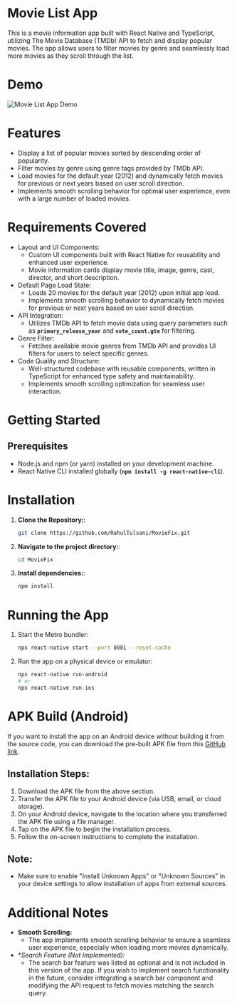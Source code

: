 # Movie List App
This is a movie information app built with React Native and TypeScript, utilizing The Movie Database (TMDb) API to fetch and display popular movies. The app allows users to filter movies by genre and seamlessly load more movies as they scroll through the list.

# Demo
![Movie List App Demo](https://github.com/RahulTulsani/MovieFix/blob/main/src/demo/Demo.gif)

# Features
- Display a list of popular movies sorted by descending order of popularity.
- Filter movies by genre using genre tags provided by TMDb API.
- Load movies for the default year (2012) and dynamically fetch movies for previous or next years based on user scroll direction.
- Implements smooth scrolling behavior for optimal user experience, even with a large number of loaded movies.
# Requirements Covered
- Layout and UI Components:
  - Custom UI components built with React Native for reusability and enhanced user experience.
  - Movie information cards display movie title, image, genre, cast, director, and short description.
- Default Page Load State:
  - Loads 20 movies for the default year (2012) upon initial app load.
  - Implements smooth scrolling behavior to dynamically fetch movies for previous or next years based on user scroll direction.
- API Integration:
  - Utilizes TMDb API to fetch movie data using query parameters such as **`primary_release_year`**  and **`vote_count.gte`** for filtering.
- Genre Filter:
  - Fetches available movie genres from TMDb API and provides UI filters for users to select specific genres.
- Code Quality and Structure:
  - Well-structured codebase with reusable components, written in TypeScript for enhanced type safety and maintainability.
  - Implements smooth scrolling optimization for seamless user interaction.
# Getting Started
## Prerequisites
- Node.js and npm (or yarn) installed on your development machine.
- React Native CLI installed globally (**`npm install -g react-native-cli`**).
# Installation
1. **Clone the Repository:**:
   ```bash
   git clone https://github.com/RahulTulsani/MovieFix.git
2. **Navigate to the project directory:**:
   ```bash
   cd MovieFix
3. **Install dependencies:**:
   ```bash
   npm install
# Running the App
1. Start the Metro bundler:
   ```bash
   npx react-native start --port 8081 --reset-cache
2. Run the app on a physical device or emulator:
   ```bash
   npx react-native run-android
   # or
   npx react-native run-ios
# APK Build (Android)
  If you want to install the app on an Android device without building it from the source code, you can download the pre-built APK file from this [GitHub link](https://github.com/RahulTulsani/MovieFix/blob/main/src/demo/MovieFix.apk).
## Installation Steps:
1. Download the APK file from the above section.
2. Transfer the APK file to your Android device (via USB, email, or cloud storage).
3. On your Android device, navigate to the location where you transferred the APK file using a file manager.
4. Tap on the APK file to begin the installation process.
5. Follow the on-screen instructions to complete the installation.
## Note:
- Make sure to enable "Install Unknown Apps" or "Unknown Sources" in your device settings to allow installation of apps from external sources.
# Additional Notes
- **Smooth Scrolling:**
  - The app implements smooth scrolling behavior to ensure a seamless user experience, especially when loading more movies dynamically.
- **Search Feature (Not Implemented):*
  - The search bar feature was listed as optional and is not included in this version of the app. If you wish to implement search functionality in the future, consider integrating a search bar component and modifying the API request to fetch movies matching the search query.


